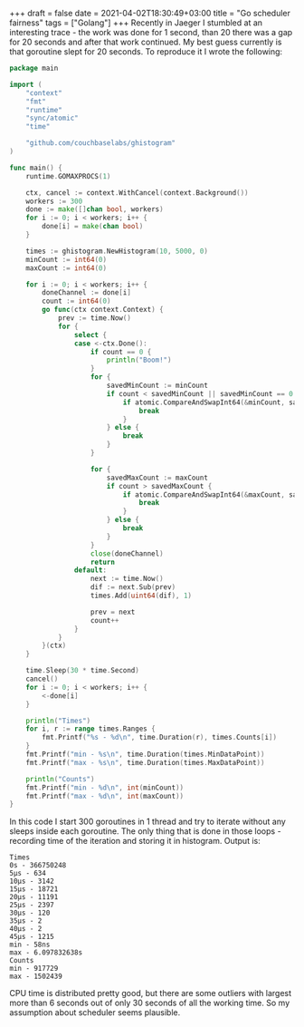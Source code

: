 +++ 
draft = false
date = 2021-04-02T18:30:49+03:00
title = "Go scheduler fairness"
tags = ["Golang"]
+++ 
Recently in Jaeger I stumbled at an interesting trace - the work was done for 1 second, than 20 there was a gap for 20 seconds and after that work continued. My best guess currently is that goroutine slept for 20 seconds. To reproduce it I wrote the following:
```go
package main

import (
	"context"
	"fmt"
	"runtime"
	"sync/atomic"
	"time"

	"github.com/couchbaselabs/ghistogram"
)

func main() {
	runtime.GOMAXPROCS(1)

	ctx, cancel := context.WithCancel(context.Background())
	workers := 300
	done := make([]chan bool, workers)
	for i := 0; i < workers; i++ {
		done[i] = make(chan bool)
	}

	times := ghistogram.NewHistogram(10, 5000, 0)
	minCount := int64(0)
	maxCount := int64(0)

	for i := 0; i < workers; i++ {
		doneChannel := done[i]
		count := int64(0)
		go func(ctx context.Context) {
			prev := time.Now()
			for {
				select {
				case <-ctx.Done():
					if count == 0 {
						println("Boom!")
					}
					for {
						savedMinCount := minCount
						if count < savedMinCount || savedMinCount == 0 {
							if atomic.CompareAndSwapInt64(&minCount, savedMinCount, count) {
								break
							}
						} else {
							break
						}
					}

					for {
						savedMaxCount := maxCount
						if count > savedMaxCount {
							if atomic.CompareAndSwapInt64(&maxCount, savedMaxCount, count) {
								break
							}
						} else {
							break
						}
					}
					close(doneChannel)
					return
				default:
					next := time.Now()
					dif := next.Sub(prev)
					times.Add(uint64(dif), 1)

					prev = next
					count++
				}
			}
		}(ctx)
	}

	time.Sleep(30 * time.Second)
	cancel()
	for i := 0; i < workers; i++ {
		<-done[i]
	}

	println("Times")
	for i, r := range times.Ranges {
		fmt.Printf("%s - %d\n", time.Duration(r), times.Counts[i])
	}
	fmt.Printf("min - %s\n", time.Duration(times.MinDataPoint))
	fmt.Printf("max - %s\n", time.Duration(times.MaxDataPoint))

	println("Counts")
	fmt.Printf("min - %d\n", int(minCount))
	fmt.Printf("max - %d\n", int(maxCount))
}
```
In this code I start 300 goroutines in 1 thread and try to iterate without any sleeps inside each goroutine. The only thing that is done in those loops - recording time of the iteration and storing it in histogram.
Output is:
```
Times
0s - 366750248
5µs - 634
10µs - 3142
15µs - 18721
20µs - 11191
25µs - 2397
30µs - 120
35µs - 2
40µs - 2
45µs - 1215
min - 58ns
max - 6.097832638s
Counts
min - 917729
max - 1502439
```
CPU time is distributed pretty good, but there are some outliers with largest more than 6 seconds out of only 30 seconds of all the working time. So my assumption about scheduler seems plausible.
